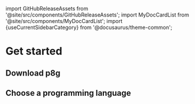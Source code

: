 import GitHubReleaseAssets from '@site/src/components/GitHubReleaseAssets';
import MyDocCardList from '@site/src/components/MyDocCardList';
import {useCurrentSidebarCategory} from '@docusaurus/theme-common';

# Get started

## Download p8g

<GitHubReleaseAssets owner="bernhardfritz" repo="p8g"/>

## Choose a programming language

<MyDocCardList items={useCurrentSidebarCategory().items}/>
